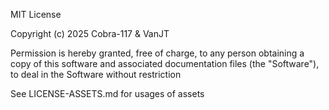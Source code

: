 MIT License

Copyright (c) 2025 Cobra-117 & VanJT

Permission is hereby granted, free of charge, to any person obtaining a copy
of this software and associated documentation files (the "Software"), to deal
in the Software without restriction

See LICENSE-ASSETS.md for usages of assets